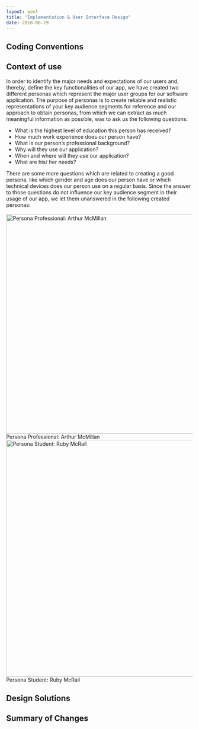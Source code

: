 ```yaml
---
layout: post
title: "Implementation & User Interface Design"
date: 2018-06-19
---
```


## Coding Conventions

## Context of use
In order to identify the major needs and expectations of our users and, thereby, define the key functionalities of our app, we have created two different personas which represent the major user groups for our software application. 
The purpose of personas is to create reliable and realistic representations of your key audience segments for
reference and our approach to obtain personas, from which we can extract as much meaningful information as possible, was to ask us the following questions:
* What is the highest level of education this person has received?
* How much work experience does our person have?
* What is our person’s professional background?
* Why will they use our application?
* When and where will they use our application?
* What are his/ her needs?

There are some more questions which are related to creating a good persona, like which gender and age does our person have or which technical devices does our person use on a regular basis. Since the answer to those questions do not influence our key audience segment in their usage of our app, we let them unanswered in the following created personas:  <br>
  <br>
<img src="{{site.baseurl}}/images/Persona_Professional.JPG" alt="Persona Professional: Arthur McMillan" width="760" height="592">
Persona Professional: Arthur McMillan
<img src="{{site.baseurl}}/images/Persona_Student.JPG" alt="Persona Student: Ruby McRail" width="762" height="639">
Persona Student: Ruby McRail

## Design Solutions

## Summary of Changes
